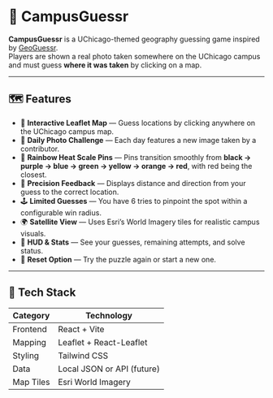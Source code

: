 # 🎯 CampusGuessr

**CampusGuessr** is a UChicago-themed geography guessing game inspired by [GeoGuessr](https://www.geoguessr.com/).  
Players are shown a real photo taken somewhere on the UChicago campus and must guess **where it was taken** by clicking on a map.

---

## 🗺️ Features

- 🧭 **Interactive Leaflet Map** — Guess locations by clicking anywhere on the UChicago campus map.
- 📸 **Daily Photo Challenge** — Each day features a new image taken by a contributor.
- 🎨 **Rainbow Heat Scale Pins** — Pins transition smoothly from **black → purple → blue → green → yellow → orange → red**, with red being the closest.
- 🎯 **Precision Feedback** — Displays distance and direction from your guess to the correct location.
- 🕹️ **Limited Guesses** — You have 6 tries to pinpoint the spot within a configurable win radius.
- 🌍 **Satellite View** — Uses Esri’s World Imagery tiles for realistic campus visuals.
- 📏 **HUD & Stats** — See your guesses, remaining attempts, and solve status.
- 🔄 **Reset Option** — Try the puzzle again or start a new one.

---

## 🧰 Tech Stack

| Category | Technology |
|-----------|-------------|
| Frontend | React + Vite |
| Mapping | Leaflet + React-Leaflet |
| Styling | Tailwind CSS |
| Data | Local JSON or API (future) |
| Map Tiles | Esri World Imagery |